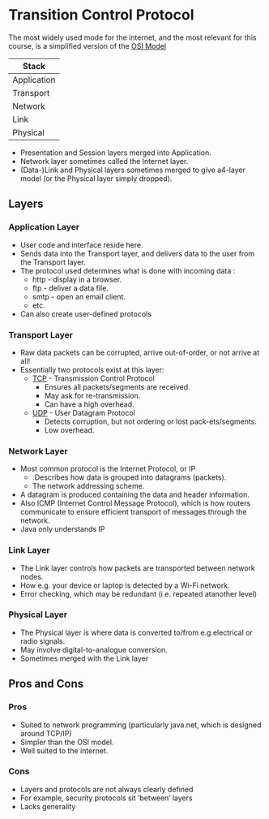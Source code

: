 # Transition Control Protocol
The most widely used mode for the internet, and the most relevant for this course, is a simplified version of the [OSI Model](OSI%20Model.md)

| Stack |
| ---- |
| Application |
| Transport |
| Network |
| Link |
| Physical |
- Presentation and Session layers merged into Application.
- Network layer sometimes called the Internet layer.
- (Data-)Link and Physical layers sometimes merged to give a4-layer model (or the Physical layer simply dropped).
## Layers
### Application Layer
- User code and interface reside here.
- Sends data into the Transport layer, and delivers data to the user from the Transport layer.
- The protocol used determines what is done with incoming data :
	- http - display in a browser.
	- ftp - deliver a data file.
	- smtp - open an email client.
	- etc.
- Can also create user-defined protocols
### Transport Layer
- Raw data packets can be corrupted, arrive out-of-order, or not arrive at all!
- Essentially two protocols exist at this layer:
	- [TCP](TCP.md)  - Transmission Control Protocol
		- Ensures all packets/segments are received.
		- May ask for re-transmission.
		- Can have a high overhead.
	- [UDP](UDP.md) - User Datagram Protocol
		- Detects corruption, but not ordering or lost pack-ets/segments.
		- Low overhead.
### Network Layer
- Most common protocol is the Internet Protocol, or IP
	- .Describes how data is grouped into datagrams (packets).
	- The network addressing scheme.
- A datagram is produced containing the data and header information.
- Also ICMP (Internet Control Message Protocol), which is how routers communicate to ensure efficient transport of messages through the network.
- Java only understands IP
### Link Layer
- The Link layer controls how packets are transported between network nodes.
- How e.g. your device or laptop is detected by a Wi-Fi network.
- Error checking, which may be redundant (i.e. repeated atanother level)
### Physical Layer
- The Physical layer is where data is converted to/from e.g.electrical or radio signals.
- May involve digital-to-analogue conversion.
- Sometimes merged with the Link layer
## Pros and Cons
### Pros
- Suited to network programming (particularly java.net, which is designed around TCP/IP)
- Simpler than the OSI model.
- Well suited to the internet.
### Cons
- Layers and protocols are not always clearly defined
- For example, security protocols sit ‘between’ layers
- Lacks generality
